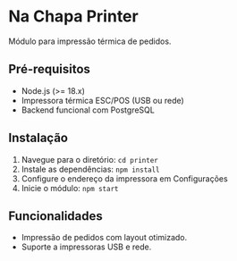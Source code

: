# Na Chapa Printer

Módulo para impressão térmica de pedidos.

## Pré-requisitos
- Node.js (>= 18.x)
- Impressora térmica ESC/POS (USB ou rede)
- Backend funcional com PostgreSQL

## Instalação
1. Navegue para o diretório: `cd printer`
2. Instale as dependências: `npm install`
3. Configure o endereço da impressora em Configurações
4. Inicie o módulo: `npm start`

## Funcionalidades
- Impressão de pedidos com layout otimizado.
- Suporte a impressoras USB e rede.